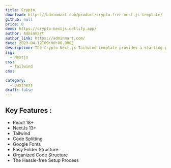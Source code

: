 ```yaml
---
title: Crypto
download: https://adminmart.com/product/crypto-free-next-js-template/
github: null
price: 0
demo: https://crypto-nextjs.netlify.app/
author: Adminmart
author_link: https://adminmart.com/
date: 2023-04-12T00:00:00.000Z
description: The Crypto Next.js Tailwind template provides a starting point for developers who want to build websites quickly and efficiently.
ssg:
  - Nextjs
css:
  - Tailwind
cms:

category:
  - Business
draft: false
---
```


## Key Features :

- React 18+
- NextJs 13+
- Tailwind
- Code Splitting
- Google Fonts
- Easy Folder Structure
- Organized Code Structure
- The Hassle-free Setup Process
